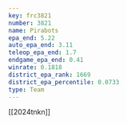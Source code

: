```yaml
---
key: frc3821
number: 3821
name: Pirabots
epa_end: 5.22
auto_epa_end: 3.11
teleop_epa_end: 1.7
endgame_epa_end: 0.41
winrate: 0.1818
district_epa_rank: 1669
district_epa_percentile: 0.0733
type: Team
---
```

[[2024tnkn]]
